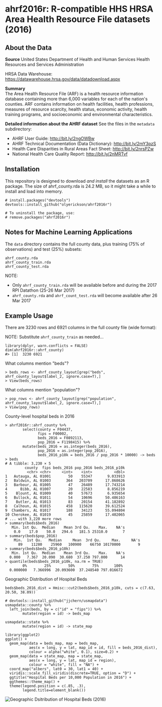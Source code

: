 # ahrf2016r: R-compatible HHS HRSA Area Health Resource File datasets (2016)

## About the Data
**Source** 
United States Department of Health and Human Services Health Resources and Services Administration

HRSA Data Warehouse: https://datawarehouse.hrsa.gov/data/datadownload.aspx

**Summary**  
The Area Health Resource File (ARF) is a health resource information database containing more than 6,000 variables for each of the nation's counties. ARF contains information on health facilities, health professions, measures of resource scarcity, health status, economic activity, health training programs, and socioeconomic and environmental characteristics.

**Detailed information about the AHRF dataset**
See the files in the `metadata` subdirectory:
* AHRF User Guide: http://bit.ly/2ngOWBw
* AHRF Technical Documentation (Data Dictionary): http://bit.ly/2mY3pzS
* Health Care Disparities in Rural Areas Fact Sheet: http://bit.ly/2nrsPZw
* National Health Care Quality Report: http://bit.ly/2nMRTvf

## Installation

This repository is designed to download *and install* the datasets as an R package. The size of ahrf_county.rda is 24.2 MB, so it might take a while to install and load into memory.
```
# install.packages("devtools")
devtools::install_github("olyerickson/ahrf2016r")

# To uninstall the package, use:
# remove.packages("ahrf2016r")
```
## Notes for Machine Learning Applications
The `data` directory contains the full county data, plus training (75% of observations) and test (25%) subsets:
```
ahrf_county.rda
ahrf_county_train.rda
ahrf_county_test.rda
```
NOTE: 
* Only `ahrf_county_train.rda` will be available before and during the 2017 RPI Datathon (25-26 Mar 2017)
* `ahrf_county.rda` and `ahrf_count_test.rda` will become available after 26 Mar 2017

## Example Usage

There are 3230 rows and 6921 columns in the full county file (wide format): 

NOTE: Substitute `ahrf_county_train` as needed...
```
library(dplyr, warn.conflicts = FALSE)
dim(ahrf2016r::ahrf_county)
#> [1]  3230 6921
```
What columns mention "beds"?
```
> beds_rows <- ahrf_county_layout[grep("beds", ahrf_county_layout$label_2, ignore.case=T),]
> View(beds_rows)
```
What columns mention "population"?
```
> pop_rows <- ahrf_county_layout[grep("population", ahrf_county_layout$label_2, ignore.case=T),]
> View(pop_rows)
```
County-level hospital beds in 2016
```
> ahrf2016r::ahrf_county %>% 
        select(county = F04437, 
               fips = F00002, 
               beds_2016 = F0892113,
               pop_2016 = F1198415) %>% 
        mutate(beds_2016 = as.integer(beds_2016),
               pop_2016 = as.integer(pop_2016),
               beds_2016_p10k = beds_2016 / pop_2016 * 10000) -> beds
> beds
# A tibble: 3,230 × 5
         county  fips beds_2016 pop_2016 beds_2016_p10k
          <chr> <chr>     <int>    <int>          <dbl>
1   Autauga, AL 01001        50    55347       9.033913
2   Baldwin, AL 01003       364   203709      17.868626
3   Barbour, AL 01005        47    26489      17.743214
4      Bibb, AL 01007        20    22583       8.856219
5    Blount, AL 01009        40    57673       6.935654
6   Bullock, AL 01011        54    10696      50.486163
7    Butler, AL 01013        83    20154      41.182892
8   Calhoun, AL 01015       458   115620      39.612524
9  Chambers, AL 01017       188    34123      55.094804
10 Cherokee, AL 01019        45    25859      17.402065
# ... with 3,220 more rows
> summary(beds$beds_2016)
   Min. 1st Qu.  Median    Mean 3rd Qu.    Max.    NA's 
    0.0    17.0    50.0   294.6   181.5 25310.0       7 
> summary(beds$pop_2016)
    Min.  1st Qu.   Median     Mean  3rd Qu.     Max.     NA's 
      89    11280    25960   100900    66750 10170000        9 
> summary(beds$beds_2016_p10k)
   Min. 1st Qu.  Median    Mean 3rd Qu.    Max.    NA's 
  0.000   7.367  20.090  30.680  37.250 797.000      14 
> quantile(beds$beds_2016_p10k, na.rm = TRUE)
        0%        25%        50%        75%       100% 
  0.000000   7.366996  20.093600  37.248540 797.016672 
```
Geographic Distribution of Hospital Beds
```
beds$beds_2016_dist = Hmisc::cut2(beds$beds_2016_p10k, cuts = c(7.63, 20.50, 38.09))

# devtools::install_github("jjchern/usmapdata")
usmapdata::county %>% 
  left_join(beds, by = c("id" = "fips")) %>% 
        mutate(region = id) -> beds_map

usmapdata::state %>% 
        mutate(region = id) -> state_map

library(ggplot2)
ggplot() +
  geom_map(data = beds_map, map = beds_map,
           aes(x = long, y = lat, map_id = id, fill = beds_2016_dist),
           colour = alpha("white", 0.1), size=0.2) +
  geom_map(data = state_map, map = state_map,
           aes(x = long, y = lat, map_id = region),
           colour = "white", fill = "NA") +
  coord_map("albers", lat0 = 30, lat1 = 40) +
  viridis::scale_fill_viridis(discrete=TRUE, option = "D") +
  ggtitle("Hospital Beds per 10,000 Population in 2016") +
  ggthemes::theme_map() +
  theme(legend.position = c(.85, .3),
        legend.title=element_blank())
```
![Geographic Dsitribution of Hospital Beds (2016)](https://raw.githubusercontent.com/olyerickson/ahrf2016r/master/Rplot.png)

